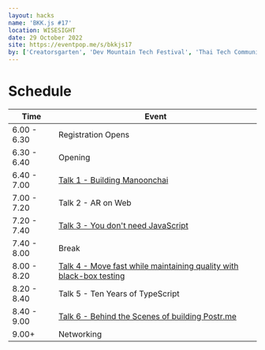 ```yaml
---
layout: hacks
name: 'BKK.js #17'
location: WISESIGHT
date: 29 October 2022
site: https://eventpop.me/s/bkkjs17
by: ['Creatorsgarten', 'Dev Mountain Tech Festival', 'Thai Tech Community']
---
```


# Schedule

| Time | Event |
| --- | --- |
6.00 - 6.30 | Registration Opens
6.30 - 6.40 | Opening
6.40 - 7.00 | [Talk 1 - Building Manoonchai](https://www.youtube.com/watch?v=ltIvGLzMwzo)
7.00 - 7.20 | Talk 2 - AR on Web
7.20 - 7.40 | [Talk 3 - You don't need JavaScript](https://www.youtube.com/watch?v=le5M-5mhPY0)
7.40 - 8.00 | Break
8.00 - 8.20 | [Talk 4 - Move fast while maintaining quality with black-box testing](https://www.youtube.com/watch?v=vbIWSwz8NxQ)
8.20 - 8.40 | Talk 5 - Ten Years of TypeScript
8.40 - 9.00 | [Talk 6 - Behind the Scenes of building Postr.me](https://www.youtube.com/watch?v=J2THXXeQMxY)
9.00+       | Networking
